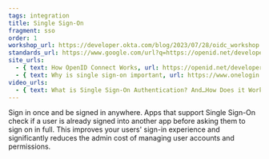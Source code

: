 ```yaml
---
tags: integration
title: Single Sign-On
fragment: sso
order: 1
workshop_url: https://developer.okta.com/blog/2023/07/28/oidc_workshop
standards_url: https://www.google.com/url?q=https://openid.net/developers/&sa=D&source=docs&ust=1741985202909832&usg=AOvVaw1h98so4G4Az5vfdy_mrGwN
site_urls:
  - { text: How OpenID Connect Works, url: https://openid.net/developers/how-connect-works/ }
  - { text: Why is single sign-on important, url: https://www.onelogin.com/learn/why-sso-important }
video_urls:
  - { text: What is Single Sign-On Authentication? And…How Does it Work?, url: https://youtu.be/Vp6kx4Sd_E0?feature=shared }
---
```


Sign in once and be signed in anywhere. Apps that support Single Sign-On check if a user is already signed into another app before asking them to sign on in full. This improves your users' sign-in experience and significantly reduces the admin cost of managing user accounts and permissions.
